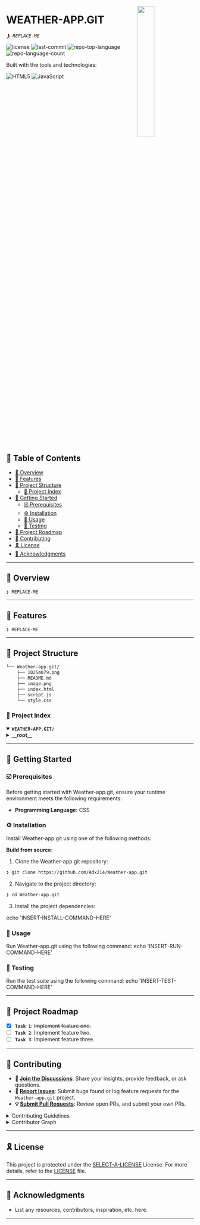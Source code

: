 <div align="left" style="position: relative;">
<img src="https://img.icons8.com/?size=512&id=55494&format=png" align="right" width="30%" style="margin: -20px 0 0 20px;">
<h1>WEATHER-APP.GIT</h1>
<p align="left">
    <em><code>❯ REPLACE-ME</code></em>
</p>
<p align="left">
    <img src="https://img.shields.io/github/license/Adx214/Weather-app.git?style=flat&logo=opensourceinitiative&logoColor=white&color=0080ff" alt="license">
    <img src="https://img.shields.io/github/last-commit/Adx214/Weather-app.git?style=flat&logo=git&logoColor=white&color=0080ff" alt="last-commit">
    <img src="https://img.shields.io/github/languages/top/Adx214/Weather-app.git?style=flat&color=0080ff" alt="repo-top-language">
    <img src="https://img.shields.io/github/languages/count/Adx214/Weather-app.git?style=flat&color=0080ff" alt="repo-language-count">
</p>
<p align="left">Built with the tools and technologies:</p>
<p align="left">
    <img src="https://img.shields.io/badge/HTML5-E34F26.svg?style=flat&logo=HTML5&logoColor=white" alt="HTML5">
    <img src="https://img.shields.io/badge/JavaScript-F7DF1E.svg?style=flat&logo=JavaScript&logoColor=black" alt="JavaScript">
</p>
</div>
<br clear="right">

## 🔗 Table of Contents

- [📍 Overview](#-overview)
- [👾 Features](#-features)
- [📁 Project Structure](#-project-structure)
  - [📂 Project Index](#-project-index)
- [🚀 Getting Started](#-getting-started)
  - [☑️ Prerequisites](#-prerequisites)
  - [⚙️ Installation](#-installation)
  - [🤖 Usage](#🤖-usage)
  - [🧪 Testing](#🧪-testing)
- [📌 Project Roadmap](#-project-roadmap)
- [🔰 Contributing](#-contributing)
- [🎗 License](#-license)
- [🙌 Acknowledgments](#-acknowledgments)

---

## 📍 Overview

<code>❯ REPLACE-ME</code>

---

## 👾 Features

<code>❯ REPLACE-ME</code>

---

## 📁 Project Structure

```sh
└── Weather-app.git/
    ├── 10254079.png
    ├── README.md
    ├── image.png
    ├── index.html
    ├── script.js
    └── style.css
```


### 📂 Project Index
<details open>
    <summary><b><code>WEATHER-APP.GIT/</code></b></summary>
    <details> <!-- __root__ Submodule -->
        <summary><b>__root__</b></summary>
        <blockquote>
            <table>
            <tr>
                <td><b><a href='https://github.com/Adx214/Weather-app.git/blob/master/style.css'>style.css</a></b></td>
                <td><code>❯ REPLACE-ME</code></td>
            </tr>
            <tr>
                <td><b><a href='https://github.com/Adx214/Weather-app.git/blob/master/script.js'>script.js</a></b></td>
                <td><code>❯ REPLACE-ME</code></td>
            </tr>
            <tr>
                <td><b><a href='https://github.com/Adx214/Weather-app.git/blob/master/index.html'>index.html</a></b></td>
                <td><code>❯ REPLACE-ME</code></td>
            </tr>
            </table>
        </blockquote>
    </details>
</details>

---
## 🚀 Getting Started

### ☑️ Prerequisites

Before getting started with Weather-app.git, ensure your runtime environment meets the following requirements:

- **Programming Language:** CSS


### ⚙️ Installation

Install Weather-app.git using one of the following methods:

**Build from source:**

1. Clone the Weather-app.git repository:
```sh
❯ git clone https://github.com/Adx214/Weather-app.git
```

2. Navigate to the project directory:
```sh
❯ cd Weather-app.git
```

3. Install the project dependencies:

echo 'INSERT-INSTALL-COMMAND-HERE'



### 🤖 Usage
Run Weather-app.git using the following command:
echo 'INSERT-RUN-COMMAND-HERE'

### 🧪 Testing
Run the test suite using the following command:
echo 'INSERT-TEST-COMMAND-HERE'

---
## 📌 Project Roadmap

- [X] **`Task 1`**: <strike>Implement feature one.</strike>
- [ ] **`Task 2`**: Implement feature two.
- [ ] **`Task 3`**: Implement feature three.

---

## 🔰 Contributing

- **💬 [Join the Discussions](https://github.com/Adx214/Weather-app.git/discussions)**: Share your insights, provide feedback, or ask questions.
- **🐛 [Report Issues](https://github.com/Adx214/Weather-app.git/issues)**: Submit bugs found or log feature requests for the `Weather-app.git` project.
- **💡 [Submit Pull Requests](https://github.com/Adx214/Weather-app.git/blob/main/CONTRIBUTING.md)**: Review open PRs, and submit your own PRs.

<details closed>
<summary>Contributing Guidelines</summary>

1. **Fork the Repository**: Start by forking the project repository to your github account.
2. **Clone Locally**: Clone the forked repository to your local machine using a git client.
   ```sh
   git clone https://github.com/Adx214/Weather-app.git
   ```
3. **Create a New Branch**: Always work on a new branch, giving it a descriptive name.
   ```sh
   git checkout -b new-feature-x
   ```
4. **Make Your Changes**: Develop and test your changes locally.
5. **Commit Your Changes**: Commit with a clear message describing your updates.
   ```sh
   git commit -m 'Implemented new feature x.'
   ```
6. **Push to github**: Push the changes to your forked repository.
   ```sh
   git push origin new-feature-x
   ```
7. **Submit a Pull Request**: Create a PR against the original project repository. Clearly describe the changes and their motivations.
8. **Review**: Once your PR is reviewed and approved, it will be merged into the main branch. Congratulations on your contribution!
</details>

<details closed>
<summary>Contributor Graph</summary>
<br>
<p align="left">
   <a href="https://github.com{/Adx214/Weather-app.git/}graphs/contributors">
      <img src="https://contrib.rocks/image?repo=Adx214/Weather-app.git">
   </a>
</p>
</details>

---

## 🎗 License

This project is protected under the [SELECT-A-LICENSE](https://choosealicense.com/licenses) License. For more details, refer to the [LICENSE](https://choosealicense.com/licenses/) file.

---

## 🙌 Acknowledgments

- List any resources, contributors, inspiration, etc. here.

---
